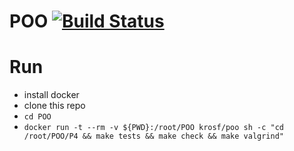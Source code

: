 # POO [![Build Status](https://dev.azure.com/rodrigosanabria22/krosf/_apis/build/status/krosf-university.POO?branchName=P4)](https://dev.azure.com/rodrigosanabria22/krosf/_build/latest?definitionId=14&branchName=P4)

# Run

* install docker
* clone this repo
* `cd POO`
* `docker run -t --rm -v ${PWD}:/root/POO krosf/poo sh -c "cd /root/POO/P4 && make tests && make check && make valgrind"`
